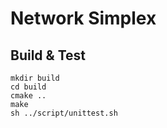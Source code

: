 # Network Simplex

## Build & Test
```
mkdir build 
cd build
cmake ..
make
sh ../script/unittest.sh
```
